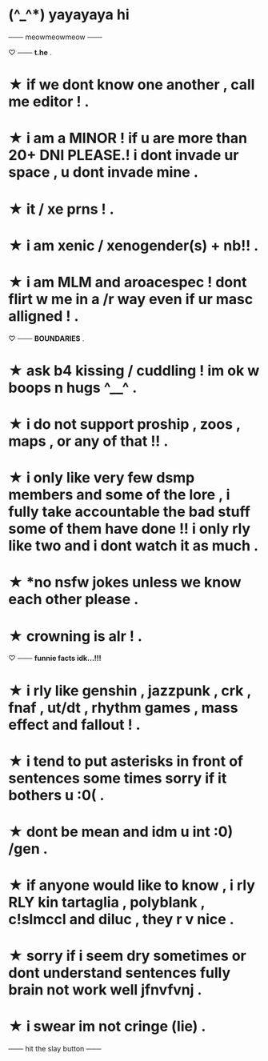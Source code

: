 # (^_^*) yayayaya hi

─── meowmeowmeow ───

♡ ─── **t.he** .
# ★ **if we dont know one another , call me editor !** . 
# ★ **i am a MINOR ! if u are more than 20+ DNI PLEASE.! i dont invade ur space , u dont invade mine** . 
# ★ **it / xe prns !** . 
# ★ **i am xenic / xenogender(s) + nb!!** . 
# ★ **i am MLM and aroacespec ! dont flirt w me in a /r way even if ur masc alligned !** . 

♡ ─── **BOUNDARIES** .
# ★ **ask b4 kissing / cuddling ! im ok w boops n hugs ^__^** . 
# ★ **i do not support proship , zoos , maps , or any of that !!** . 
# ★ **i only like very few dsmp members and some of the lore , i fully take accountable the bad stuff some of them have done !! i only rly like two and i dont watch it as much** . 
# ★ ***no nsfw jokes unless we know each other please** . 
# ★ **crowning is alr !** . 

♡ ─── **funnie facts idk...!!!** 
# ★ **i rly like genshin , jazzpunk , crk , fnaf , ut/dt , rhythm games , mass effect and fallout !** . 
# ★ **i tend to put asterisks in front of sentences some times sorry if it bothers u :0(** . 
# ★ **dont be mean and idm u int :0) /gen** . 
# ★ **if anyone would like to know , i rly RLY kin tartaglia , polyblank , c!slmccl and diluc , they r v nice** . 
# ★ **sorry if i seem dry sometimes or dont understand sentences fully brain not work well jfnvfvnj** . 
# ★ **i swear im not cringe (lie)** . 

─── hit the slay button ───
